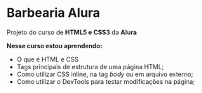 # Barbearia Alura
Projeto do curso de **HTML5 e CSS3** da **Alura**

**Nesse curso estou aprendendo:**
- O que é HTML e CSS
- Tags principais de estrutura de uma página HTML;
- Como utilizar CSS inline, na tag *body* ou em arquivo externo;
- Como utilizar o DevTools para testar modificações na página;
